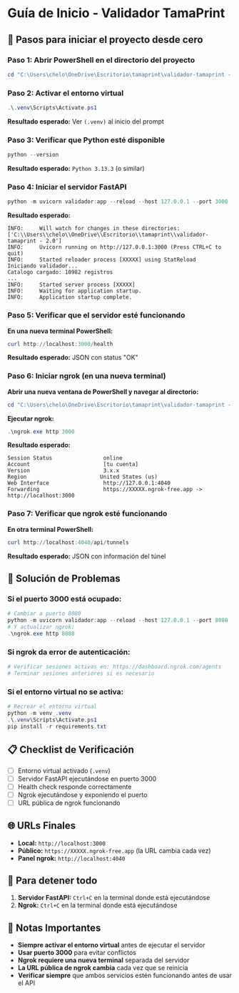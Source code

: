 # Guía de Inicio - Validador TamaPrint

## 🚀 Pasos para iniciar el proyecto desde cero

### Paso 1: Abrir PowerShell en el directorio del proyecto
```powershell
cd "C:\Users\chelo\OneDrive\Escritorio\tamaprint\validador-tamaprint - 2.0"
```

### Paso 2: Activar el entorno virtual
```powershell
.\.venv\Scripts\Activate.ps1
```
**Resultado esperado:** Ver `(.venv)` al inicio del prompt

### Paso 3: Verificar que Python esté disponible
```powershell
python --version
```
**Resultado esperado:** `Python 3.13.3` (o similar)

### Paso 4: Iniciar el servidor FastAPI
```powershell
python -m uvicorn validador:app --reload --host 127.0.0.1 --port 3000
```
**Resultado esperado:**
```
INFO:     Will watch for changes in these directories: ['C:\\Users\\chelo\\OneDrive\\Escritorio\\tamaprint\\validador-tamaprint - 2.0']
INFO:     Uvicorn running on http://127.0.0.1:3000 (Press CTRL+C to quit)
INFO:     Started reloader process [XXXXX] using StatReload
Iniciando validador...
Catalogo cargado: 10982 registros
...
INFO:     Started server process [XXXXX]
INFO:     Waiting for application startup.
INFO:     Application startup complete.
```

### Paso 5: Verificar que el servidor esté funcionando
**En una nueva terminal PowerShell:**
```powershell
curl http://localhost:3000/health
```
**Resultado esperado:** JSON con status "OK"

### Paso 6: Iniciar ngrok (en una nueva terminal)
**Abrir una nueva ventana de PowerShell y navegar al directorio:**
```powershell
cd "C:\Users\chelo\OneDrive\Escritorio\tamaprint\validador-tamaprint - 2.0"
```

**Ejecutar ngrok:**
```powershell
.\ngrok.exe http 3000
```
**Resultado esperado:**
```
Session Status                online
Account                       [tu cuenta]
Version                       3.x.x
Region                       United States (us)
Web Interface                 http://127.0.0.1:4040
Forwarding                    https://XXXXX.ngrok-free.app -> http://localhost:3000
```

### Paso 7: Verificar que ngrok esté funcionando
**En otra terminal PowerShell:**
```powershell
curl http://localhost:4040/api/tunnels
```
**Resultado esperado:** JSON con información del túnel

## 🔧 Solución de Problemas

### Si el puerto 3000 está ocupado:
```powershell
# Cambiar a puerto 8080
python -m uvicorn validador:app --reload --host 127.0.0.1 --port 8080
# Y actualizar ngrok:
.\ngrok.exe http 8080
```

### Si ngrok da error de autenticación:
```powershell
# Verificar sesiones activas en: https://dashboard.ngrok.com/agents
# Terminar sesiones anteriores si es necesario
```

### Si el entorno virtual no se activa:
```powershell
# Recrear el entorno virtual
python -m venv .venv
.\.venv\Scripts\Activate.ps1
pip install -r requirements.txt
```

## 📋 Checklist de Verificación

- [ ] Entorno virtual activado (`.venv`)
- [ ] Servidor FastAPI ejecutándose en puerto 3000
- [ ] Health check responde correctamente
- [ ] Ngrok ejecutándose y exponiendo el puerto
- [ ] URL pública de ngrok funcionando

## 🌐 URLs Finales

- **Local:** `http://localhost:3000`
- **Público:** `https://XXXXX.ngrok-free.app` (la URL cambia cada vez)
- **Panel ngrok:** `http://localhost:4040`

## 🛑 Para detener todo

1. **Servidor FastAPI:** `Ctrl+C` en la terminal donde está ejecutándose
2. **Ngrok:** `Ctrl+C` en la terminal donde está ejecutándose

## 📝 Notas Importantes

- **Siempre activar el entorno virtual** antes de ejecutar el servidor
- **Usar puerto 3000** para evitar conflictos
- **Ngrok requiere una nueva terminal** separada del servidor
- **La URL pública de ngrok cambia** cada vez que se reinicia
- **Verificar siempre** que ambos servicios estén funcionando antes de usar el API 